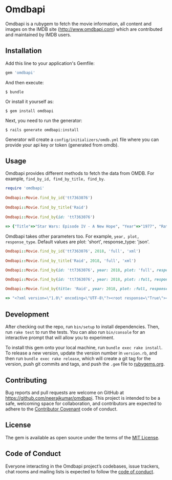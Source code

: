 # Omdbapi

Omdbapi is a rubygem to fetch the movie information, all content and images on the IMDB site (http://www.omdbapi.com) which are contributed and maintained by IMDB users.

## Installation

Add this line to your application's Gemfile:

```ruby
gem 'omdbapi'
```

And then execute:

    $ bundle

Or install it yourself as:

    $ gem install omdbapi
    
Next, you need to run the generator:

    $ rails generate omdbapi:install
    
Generator will create a ```config/initializers/omdb.yml``` file where you can provide your api key or token (generated from omdb).     

## Usage

Omdbapi provides different methods to fetch the data from OMDB. For example, ```find_by_id, find_by_title, find_by```.

```ruby
require 'omdbapi'
    
Omdbapi::Movie.find_by_id('tt7363076')
   
Omdbapi::Movie.find_by_title('Raid')
    
Omdbapi::Movie.find_by(id: 'tt7363076')
    
=> {"Title"=>"Star Wars: Episode IV - A New Hope", "Year"=>"1977", "Rated"=> ...
```
    
Omdbapi takes other parameters too. For example, ```year, plot, response_type```. Default values are plot: 'short', response_type: 'json'.
    
```ruby
Omdbapi::Movie.find_by_id('tt7363076', 2018, 'full', 'xml')
    
Omdbapi::Movie.find_by_title('Raid', 2018, 'full', 'xml')

Omdbapi::Movie.find_by(id: 'tt7363076', year: 2018, plot: 'full', response_type: 'xml')

Omdbapi::Movie.find_by(id: 'tt7363076', year: 2018, plot: :full, response_type: :xml)

Omdbapi::Movie.find_by(title: 'Raid', year: 2018, plot: :full, response_type: :xml)
    
=> "<?xml version=\"1.0\" encoding=\"UTF-8\"?><root response=\"True\"><movie title=\..."
```

## Development

After checking out the repo, run `bin/setup` to install dependencies. Then, run `rake test` to run the tests. You can also run `bin/console` for an interactive prompt that will allow you to experiment.

To install this gem onto your local machine, run `bundle exec rake install`. To release a new version, update the version number in `version.rb`, and then run `bundle exec rake release`, which will create a git tag for the version, push git commits and tags, and push the `.gem` file to [rubygems.org](https://rubygems.org).

## Contributing

Bug reports and pull requests are welcome on GitHub at https://github.com/neerajkumar/omdbapi. This project is intended to be a safe, welcoming space for collaboration, and contributors are expected to adhere to the [Contributor Covenant](http://contributor-covenant.org) code of conduct.

## License

The gem is available as open source under the terms of the [MIT License](https://opensource.org/licenses/MIT).

## Code of Conduct

Everyone interacting in the Omdbapi project’s codebases, issue trackers, chat rooms and mailing lists is expected to follow the [code of conduct](https://github.com/neerajkumar/omdbapi/blob/master/CODE_OF_CONDUCT.md).
